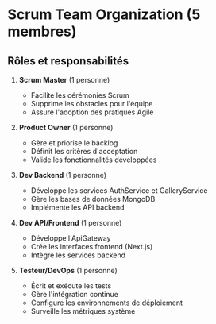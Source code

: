 # Scrum Team Organization (5 membres)

## Rôles et responsabilités
1. **Scrum Master** (1 personne)
   - Facilite les cérémonies Scrum
   - Supprime les obstacles pour l'équipe
   - Assure l'adoption des pratiques Agile

2. **Product Owner** (1 personne)
   - Gère et priorise le backlog
   - Définit les critères d'acceptation
   - Valide les fonctionnalités développées

3. **Dev Backend** (1 personne)
   - Développe les services AuthService et GalleryService
   - Gère les bases de données MongoDB
   - Implémente les API backend

4. **Dev API/Frontend** (1 personne)
   - Développe l'ApiGateway
   - Crée les interfaces frontend (Next.js)
   - Intègre les services backend

5. **Testeur/DevOps** (1 personne)
   - Écrit et exécute les tests
   - Gère l'intégration continue
   - Configure les environnements de déploiement
   - Surveille les métriques système
